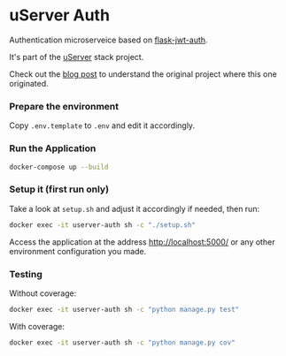 # uServer Auth

Authentication microserveice based on [flask-jwt-auth](https://github.com/realpython/flask-jwt-auth).

It's part of the [uServer](https://github.com/users/ferdn4ndo/projects/1) stack project.

Check out the [blog post](https://realpython.com/blog/python/token-based-authentication-with-flask/) to understand the original project where this one originated.

### Prepare the environment

Copy `.env.template` to `.env` and edit it accordingly.

### Run the Application

```sh
docker-compose up --build
```

### Setup it (first run only)

Take a look at `setup.sh` and adjust it accordingly if needed, then run:

```sh
docker exec -it userver-auth sh -c "./setup.sh"
```

Access the application at the address [http://localhost:5000/](http://localhost:5000/) or any other environment configuration you made.

### Testing

Without coverage:

```sh
docker exec -it userver-auth sh -c "python manage.py test"
```

With coverage:

```sh
docker exec -it userver-auth sh -c "python manage.py cov"
```
